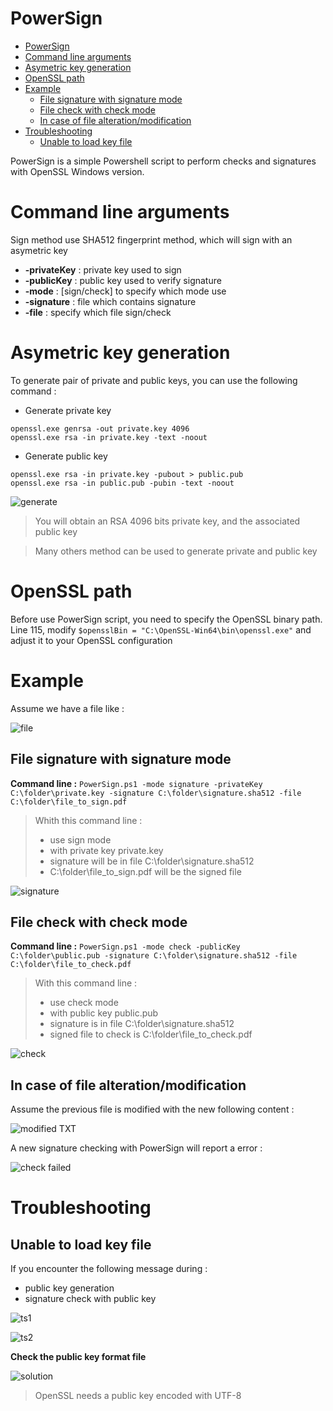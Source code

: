 # PowerSign

- [PowerSign](#powersign)
- [Command line arguments](#command-line-arguments)
- [Asymetric key generation](#asymetric-key-generation)
- [OpenSSL path](#openssl-path)
- [Example](#example)
  - [File signature with signature mode](#file-signature-with-signature-mode)
  - [File check with check mode](#file-check-with-check-mode)
  - [In case of file alteration/modification](#in-case-of-file-alterationmodification)
- [Troubleshooting](#troubleshooting)
  - [Unable to load key file](#unable-to-load-key-file)


PowerSign is a simple Powershell script to perform checks and signatures with OpenSSL Windows version. 

# Command line arguments

Sign method use SHA512 fingerprint method, which will sign with an asymetric key  
    
- **-privateKey** : private key used to sign  
- **-publicKey**  : public key used to verify signature  
- **-mode**       : [sign/check] to specify which mode use  
- **-signature**  : file which contains signature  
- **-file**       : specify which file sign/check  

# Asymetric key generation

To generate pair of private and public keys, you can use the following command : 

- Generate private key
```
openssl.exe genrsa -out private.key 4096
openssl.exe rsa -in private.key -text -noout
```
- Generate public key
```
openssl.exe rsa -in private.key -pubout > public.pub
openssl.exe rsa -in public.pub -pubin -text -noout
```
![generate](https://user-images.githubusercontent.com/52102633/68892223-199b2a00-06e8-11ea-8044-4fe375234726.jpg)

>You will obtain an RSA 4096 bits private key, and the associated public key

> Many others method can be used to generate private and public key

# OpenSSL path

Before use PowerSign script, you need to specify the OpenSSL binary path.  
Line 115, modify `$opensslBin = "C:\OpenSSL-Win64\bin\openssl.exe"` and adjust it to your OpenSSL configuration


# Example

Assume we have a file like :   

![file](https://user-images.githubusercontent.com/52102633/68892222-199b2a00-06e8-11ea-8b0c-ac01cc72ec08.jpg)

## File signature with signature mode

**Command line :** `PowerSign.ps1 -mode signature -privateKey C:\folder\private.key -signature C:\folder\signature.sha512 -file C:\folder\file_to_sign.pdf`

>Whith this command line :   
>- use sign mode  
>- with private key private.key  
>- signature will be in file C:\folder\signature.sha512  
>- C:\folder\file_to_sign.pdf will be the signed file  

![signature](https://user-images.githubusercontent.com/52102633/68892224-199b2a00-06e8-11ea-829d-f7fd6d7b0625.jpg)

## File check with check mode

**Command line :** `PowerSign.ps1 -mode check -publicKey C:\folder\public.pub -signature C:\folder\signature.sha512 -file C:\folder\file_to_check.pdf`

>With this command line : 
>- use check mode
>- with public key public.pub
>- signature is in file C:\folder\signature.sha512
>- signed file to check is C:\folder\file_to_check.pdf

![check](https://user-images.githubusercontent.com/52102633/68897105-6e43a280-06f2-11ea-8671-70b6a3be09b1.jpg)

## In case of file alteration/modification

Assume the previous file is modified with the new following content : 

![modified TXT](https://user-images.githubusercontent.com/52102633/68897108-6e43a280-06f2-11ea-9c57-f51bb41061b6.jpg)

A new signature checking with PowerSign will report a error : 

![check failed](https://user-images.githubusercontent.com/52102633/68897107-6e43a280-06f2-11ea-8349-c4f8fd146e3e.jpg)

# Troubleshooting

## Unable to load key file

If you encounter the following message during : 
- public key generation
- signature check with public key

![ts1](https://user-images.githubusercontent.com/52102633/68897110-6e43a280-06f2-11ea-9b6e-9a5654eb64c3.jpg)

![ts2](https://user-images.githubusercontent.com/52102633/68897111-6edc3900-06f2-11ea-8621-b25b20b7848c.jpg)

**Check the public key format file**

![solution](https://user-images.githubusercontent.com/52102633/68897109-6e43a280-06f2-11ea-9511-1dc219c60df0.jpg)

> OpenSSL needs a public key encoded with UTF-8